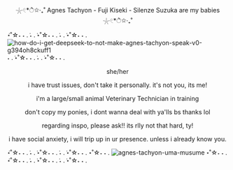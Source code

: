 <p align="center"> 𓇼𓏲*ੈ✩‧₊˚ Agnes Tachyon - Fuji Kiseki - Silenze Suzuka are my babies 𓇼𓏲*ੈ✩‧₊˚</p>

 ݁⋆˚☆˖ ˖ .  ݁˖ . ݁⋆˚☆˖ ˖ .  ݁˖ . ݁⋆˚☆˖ ˖ . ![how-do-i-get-deepseek-to-not-make-agnes-tachyon-speak-v0-g394oh8ckuff1](https://github.com/user-attachments/assets/e146a4dd-cfb0-42a0-bc14-78cb0bc0895d)
 ˖ . ݁⋆˚☆˖ ˖ .  ݁˖ . ݁⋆˚☆˖ ˖ . 
 
<p align="center">she/her</p> 
<p align="center"> i have trust issues, don't take it personally. it's not you, its me!
 <p align="center"> i'm a large/small animal Veterinary Technician in training
<p align="center">don't copy my ponies, i dont wanna deal with ya'lls bs thanks lol </p>
<p align="center">regarding inspo, please ask!! its rlly not that hard, ty! </p>
<p align="center"> i have social anxiety, i will trip up in ur presence. unless i already know you. </p>
 
 
 ݁⋆˚☆˖ ˖ .  ݁˖ . ݁⋆˚☆˖ ˖ .  ݁˖ . ݁⋆˚☆˖ ˖ . ⋆˚☆˖ ˖ .  ![agnes-tachyon-uma-musume](https://github.com/user-attachments/assets/3c3d855c-c728-4c58-915c-90fb79feb696) ⋆˚☆˖ ˖ .  ݁⋆˚☆˖ ˖ .  ݁˖ . ݁⋆˚☆˖ ˖ .  ݁˖ . ݁⋆˚☆˖ ˖ .




